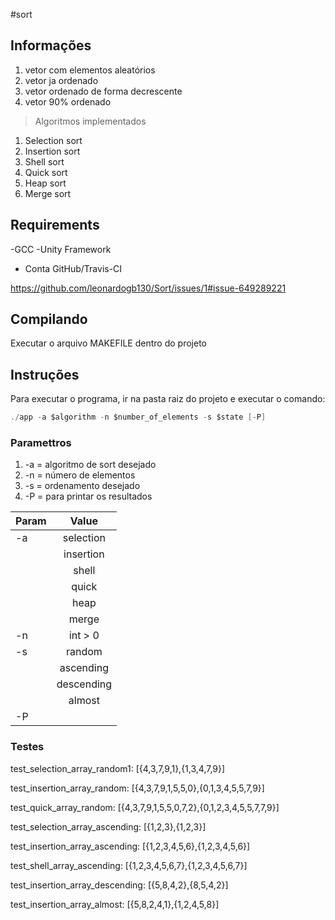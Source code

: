 #sort


## Informações
 
  1. vetor com elementos aleatórios
  2. vetor ja ordenado
  3. vetor ordenado de forma decrescente
  4. vetor 90% ordenado
  
  
  
	
> Algoritmos implementados
  >
  1. Selection sort
  2. Insertion sort
  3. Shell sort
  4. Quick sort
  5. Heap sort
  6. Merge sort

## Requirements

-GCC
-Unity Framework
- Conta GitHub/Travis-CI

https://github.com/leonardogb130/Sort/issues/1#issue-649289221

## Compilando

Executar o arquivo MAKEFILE dentro do projeto

## Instruções
 
Para executar o programa, ir na pasta raiz do projeto e executar o comando:

```c
./app -a $algorithm -n $number_of_elements -s $state [-P]
```
### Paramettros

 1. -a = algoritmo de sort desejado
2. -n  = número de elementos
3. -s = ordenamento desejado
4. -P = para printar os resultados

| Param         | Value         | 
| ------------- |:-------------:| 
| -a            | selection     |
|               |  insertion    |
|               |   shell       | 
|               | quick         | 
|               | heap          | 
|               | merge         |   
| -n            | int > 0       |
| -s            | random        |
|               | ascending     |
|               | descending    | 
|               | almost        | 
| -P            |

### Testes

 test_selection_array_random1: [{4,3,7,9,1},{1,3,4,7,9}]
 
 test_insertion_array_random: [{4,3,7,9,1,5,5,0},{0,1,3,4,5,5,7,9}]
 
 test_quick_array_random: [{4,3,7,9,1,5,5,0,7,2},{0,1,2,3,4,5,5,7,7,9}]
 
 test_selection_array_ascending: [{1,2,3},{1,2,3}]
 
 test_insertion_array_ascending: [{1,2,3,4,5,6},{1,2,3,4,5,6}]
 
 test_shell_array_ascending: [{1,2,3,4,5,6,7},{1,2,3,4,5,6,7}]
 
 test_insertion_array_descending: [{5,8,4,2},{8,5,4,2}]
 
 test_insertion_array_almost: [{5,8,2,4,1},{1,2,4,5,8}]
